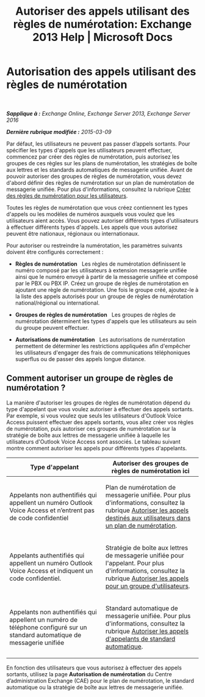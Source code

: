 ﻿---
title: 'Autoriser des appels utilisant des règles de numérotation: Exchange 2013 Help | Microsoft Docs'
TOCTitle: Autorisation des appels utilisant des règles de numérotation
ms:assetid: 4c18bc07-f55c-42b7-81c1-729878aa93aa
ms:mtpsurl: https://technet.microsoft.com/fr-fr/library/JJ898499(v=EXCHG.150)
ms:contentKeyID: 51407182
ms.date: 05/23/2018
mtps_version: v=EXCHG.150
ms.translationtype: MT
---

# Autorisation des appels utilisant des règles de numérotation

 

_**Sapplique à :** Exchange Online, Exchange Server 2013, Exchange Server 2016_

_**Dernière rubrique modifiée :** 2015-03-09_

Par défaut, les utilisateurs ne peuvent pas passer d’appels sortants. Pour spécifier les types d'appels que les utilisateurs peuvent effectuer, commencez par créer des règles de numérotation, puis autorisez les groupes de ces règles sur les plans de numérotation, les stratégies de boîte aux lettres et les standards automatiques de messagerie unifiée. Avant de pouvoir autoriser des groupes de règles de numérotation, vous devez d'abord définir des règles de numérotation sur un plan de numérotation de messagerie unifiée. Pour plus d'informations, consultez la rubrique [Créer des règles de numérotation pour les utilisateurs](create-dialing-rules-for-users-exchange-2013-help.md).

Toutes les règles de numérotation que vous créez contiennent les types d'appels ou les modèles de numéros auxquels vous voulez que les utilisateurs aient accès. Vous pouvez autoriser différents types d'utilisateurs à effectuer différents types d'appels. Les appels que vous autorisez peuvent être nationaux, régionaux ou internationaux.

Pour autoriser ou restreindre la numérotation, les paramètres suivants doivent être configurés correctement :

  - **Règles de numérotation**   Les règles de numérotation définissent le numéro composé par les utilisateurs à extension messagerie unifiée ainsi que le numéro envoyé à partir de la messagerie unifiée et composé par le PBX ou PBX IP. Créez un groupe de règles de numérotation en ajoutant une règle de numérotation. Une fois le groupe créé, ajoutez-le à la liste des appels autorisés pour un groupe de règles de numérotation national/régional ou international.

  - **Groupes de règles de numérotation**   Les groupes de règles de numérotation déterminent les types d'appels que les utilisateurs au sein du groupe peuvent effectuer.

  - **Autorisations de numérotation**   Les autorisations de numérotation permettent de déterminer les restrictions appliquées afin d'empêcher les utilisateurs d'engager des frais de communications téléphoniques superflus ou de passer des appels longue distance.

## Comment autoriser un groupe de règles de numérotation ?

La manière d'autoriser les groupes de règles de numérotation dépend du type d'appelant que vous voulez autoriser à effectuer des appels sortants. Par exemple, si vous voulez que seuls les utilisateurs d'Outlook Voice Access puissent effectuer des appels sortants, vous allez créer vos règles de numérotation, puis autoriser ces groupes de numérotation sur la stratégie de boîte aux lettres de messagerie unifiée à laquelle les utilisateurs d'Outlook Voice Access sont associés. Le tableau suivant montre comment autoriser les appels pour différents types d'appelants.


<table>
<colgroup>
<col style="width: 50%" />
<col style="width: 50%" />
</colgroup>
<thead>
<tr class="header">
<th>Type d'appelant</th>
<th>Autoriser des groupes de règles de numérotation ici</th>
</tr>
</thead>
<tbody>
<tr class="odd">
<td><p>Appelants non authentifiés qui appellent un numéro Outlook Voice Access et n’entrent pas de code confidentiel</p></td>
<td><p>Plan de numérotation de messagerie unifiée. Pour plus d'informations, consultez la rubrique <a href="authorize-calls-for-users-in-a-dial-plan-exchange-2013-help.md">Autoriser les appels destinés aux utilisateurs dans un plan de numérotation</a>.</p></td>
</tr>
<tr class="even">
<td><p>Appelants authentifiés qui appellent un numéro Outlook Voice Access et indiquent un code confidentiel.</p></td>
<td><p>Stratégie de boîte aux lettres de messagerie unifiée pour l'appelant. Pour plus d'informations, consultez la rubrique <a href="authorize-calls-for-a-group-of-users-exchange-2013-help.md">Autoriser les appels pour un groupe d'utilisateurs</a>.</p></td>
</tr>
<tr class="odd">
<td><p>Appelants non authentifiés qui appellent un numéro de téléphone configuré sur un standard automatique de messagerie unifiée</p></td>
<td><p>Standard automatique de messagerie unifiée. Pour plus d'informations, consultez la rubrique <a href="authorize-calls-for-auto-attendant-callers-exchange-2013-help.md">Autoriser les appels d'appelants de standard automatique</a>.</p></td>
</tr>
</tbody>
</table>


En fonction des utilisateurs que vous autorisez à effectuer des appels sortants, utilisez la page **Autorisation de numérotation** du Centre d’administration Exchange (CAE) pour le plan de numérotation, le standard automatique ou la stratégie de boîte aux lettres de messagerie unifiée.

